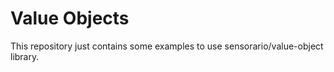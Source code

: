 # Value Objects

This repository just contains some examples to use sensorario/value-object library.
